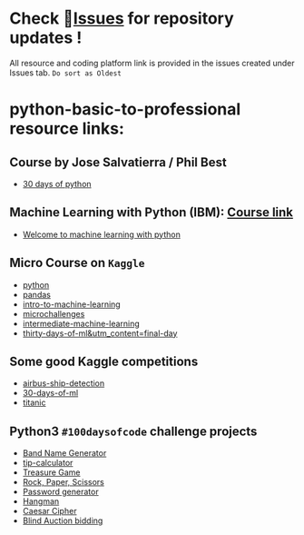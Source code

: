 # Check 🔗[Issues](https://github.com/rubix-coder/python-basic-to-professional/issues) for repository updates !
All resource and coding platform link is provided in the issues created under Issues tab. 
`Do sort as Oldest` 

# python-basic-to-professional resource links:
## Course by Jose Salvatierra / Phil Best
- [30 days of python](https://blog.teclado.com/tag/30-days-of-python/)

## Machine Learning with Python (IBM): [Course link](https://skills.yourlearning.ibm.com/activity/SN-COURSE-V1:COGNITIVECLASS+ML0101ENV3+V4)
- [Welcome to machine learning with python](http://videos.bigdatauniversity.com/ML0101ENv3/videos/Welcome%20to%20ML%20with%20Python.mp4)

## Micro Course on `Kaggle`
- [python](https://www.kaggle.com/learn/python)
- [pandas](https://www.kaggle.com/learn/pandas)
- [intro-to-machine-learning](https://www.kaggle.com/learn/intro-to-machine-learning)
- [microchallenges](https://www.kaggle.com/learn/microchallenges)
- [intermediate-machine-learning](https://www.kaggle.com/learn/intermediate-machine-learning)
- [thirty-days-of-ml&utm_content=final-day](https://www.kaggle.com/thirty-days-of-ml-assignments?utm_medium=email&utm_source=gamma&utm_campaign=thirty-days-of-ml&utm_content=final-day)

## Some good Kaggle competitions 
- [airbus-ship-detection](https://www.kaggle.com/c/airbus-ship-detection)
- [30-days-of-ml](https://www.kaggle.com/c/30-days-of-ml)
- [titanic](https://www.kaggle.com/c/titanic)

## Python3 `#100daysofcode` challenge projects
- [Band Name Generator](https://replit.com/@rubixcoder/band-name-generator-start?v=1)
- [tip-calculator](https://replit.com/@rubixcoder/tip-calculator-start?v=1)
- [Treasure Game](https://replit.com/@rubixcoder/mytreasuregame?v=1)
- [Rock, Paper, Scissors](https://replit.com/@rubixcoder/rock-paper-scissors-start?v=1)
- [Password generator](https://replit.com/@rubixcoder/password-generator-start?v=1)
- [Hangman](https://replit.com/@rubixcoder/Day-7-Hangman-5-Start?v=1)
- [Caesar Cipher](https://replit.com/@rubixcoder/caesar-cipher-4-end)
- [Blind Auction bidding](https://replit.com/@rubixcoder/blind-auction-start)

